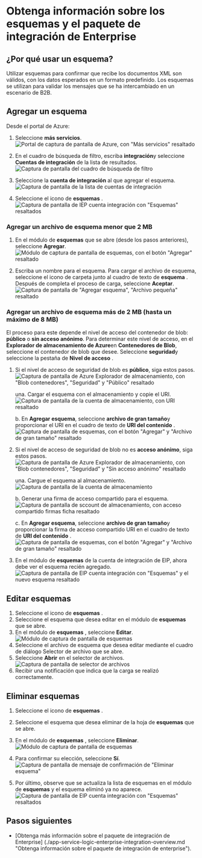 <properties
    pageTitle="Descripción general de esquemas y el paquete de integración de empresa | Microsoft Azure"
    description="Aprenda a usar los esquemas con las aplicaciones empresariales Integration Pack y lógica"
    services="logic-apps"
    documentationCenter=".net,nodejs,java"
    authors="msftman"
    manager="erikre"
    editor="cgronlun"/>

<tags
    ms.service="logic-apps"
    ms.workload="integration"
    ms.tgt_pltfrm="na"
    ms.devlang="na"
    ms.topic="article"
    ms.date="07/29/2016"
    ms.author="deonhe"/>

# <a name="learn-about-schemas-and-the-enterprise-integration-pack"></a>Obtenga información sobre los esquemas y el paquete de integración de Enterprise  

## <a name="why-use-a-schema"></a>¿Por qué usar un esquema?
Utilizar esquemas para confirmar que recibe los documentos XML son válidos, con los datos esperados en un formato predefinido. Los esquemas se utilizan para validar los mensajes que se ha intercambiado en un escenario de B2B.

## <a name="add-a-schema"></a>Agregar un esquema
Desde el portal de Azure:  

1. Seleccione **más servicios**.  
![Portal de captura de pantalla de Azure, con "Más servicios" resaltado](./media/app-service-logic-enterprise-integration-overview/overview-11.png)    

2. En el cuadro de búsqueda de filtro, escriba **integración**y seleccione **Cuentas de integración** de la lista de resultados.     
![Captura de pantalla del cuadro de búsqueda de filtro](./media/app-service-logic-enterprise-integration-overview/overview-21.png)  
3. Seleccione la **cuenta de integración** al que agregar el esquema.    
![Captura de pantalla de la lista de cuentas de integración](./media/app-service-logic-enterprise-integration-overview/overview-31.png)  

4. Seleccione el icono de **esquemas** .  
![Captura de pantalla de IEP cuenta integración con "Esquemas" resaltados](./media/app-service-logic-enterprise-integration-schemas/schema-11.png)  

### <a name="add-a-schema-file-less-than-2-mb"></a>Agregar un archivo de esquema menor que 2 MB  

1. En el módulo de **esquemas** que se abre (desde los pasos anteriores), seleccione **Agregar**.  
![Módulo de captura de pantalla de esquemas, con el botón "Agregar" resaltado](./media/app-service-logic-enterprise-integration-schemas/schema-21.png)  

2. Escriba un nombre para el esquema. Para cargar el archivo de esquema, seleccione el icono de carpeta junto al cuadro de texto de **esquema** . Después de completa el proceso de carga, seleccione **Aceptar**.    
![Captura de pantalla de "Agregar esquema", "Archivo pequeña" resaltado](./media/app-service-logic-enterprise-integration-schemas/schema-31.png)  

### <a name="add-a-schema-file-larger-than-2-mb-up-to-a-maximum-of-8-mb"></a>Agregar un archivo de esquema más de 2 MB (hasta un máximo de 8 MB)  

El proceso para este depende el nivel de acceso del contenedor de blob: **público** o **sin acceso anónimo**. Para determinar este nivel de acceso, en el **Explorador de almacenamiento de Azure**en **Contenedores de Blob**, seleccione el contenedor de blob que desee. Seleccione **seguridad**y seleccione la pestaña de **Nivel de acceso** .

1. Si el nivel de acceso de seguridad de blob es **público**, siga estos pasos.  
  ![Captura de pantalla de Azure Explorador de almacenamiento, con "Blob contenedores", "Seguridad" y "Público" resaltado](./media/app-service-logic-enterprise-integration-schemas/blob-public.png)  

    una. Cargar el esquema con el almacenamiento y copie el URI.  
    ![Captura de pantalla de la cuenta de almacenamiento, con URI resaltado](./media/app-service-logic-enterprise-integration-schemas/schema-blob.png)  

    b. En **Agregar esquema**, seleccione **archivo de gran tamaño**y proporcionar el URI en el cuadro de texto de **URI del contenido** .  
    ![Captura de pantalla de esquemas, con el botón "Agregar" y "Archivo de gran tamaño" resaltado](./media/app-service-logic-enterprise-integration-schemas/schema-largefile.png)  

2. Si el nivel de acceso de seguridad de blob no es **acceso anónimo**, siga estos pasos.  
  ![Captura de pantalla de Azure Explorador de almacenamiento, con "Blob contenedores", "Seguridad" y "Sin acceso anónimo" resaltado](./media/app-service-logic-enterprise-integration-schemas/blob-1.png)  

    una. Cargue el esquema al almacenamiento.  
    ![Captura de pantalla de la cuenta de almacenamiento](./media/app-service-logic-enterprise-integration-schemas/blob-3.png)

    b. Generar una firma de acceso compartido para el esquema.  
    ![Captura de pantalla de sccount de almacenamiento, con acceso compartido firmas ficha resaltado](./media/app-service-logic-enterprise-integration-schemas/blob-2.png)

    c. En **Agregar esquema**, seleccione **archivo de gran tamaño**y proporcionar la firma de acceso compartido URI en el cuadro de texto de **URI del contenido** .  
    ![Captura de pantalla de esquemas, con el botón "Agregar" y "Archivo de gran tamaño" resaltado](./media/app-service-logic-enterprise-integration-schemas/schema-largefile.png)  

3. En el módulo de **esquemas** de la cuenta de integración de EIP, ahora debe ver el esquema recién agregado.  
![Captura de pantalla de EIP cuenta integración con "Esquemas" y el nuevo esquema resaltado](./media/app-service-logic-enterprise-integration-schemas/schema-41.png)
  

## <a name="edit-schemas"></a>Editar esquemas
1. Seleccione el icono de **esquemas** .  
2. Seleccione el esquema que desea editar en el módulo de **esquemas** que se abre.
3. En el módulo de **esquemas** , seleccione **Editar**.  
![Módulo de captura de pantalla de esquemas](./media/app-service-logic-enterprise-integration-schemas/edit-12.png)    
4. Seleccione el archivo de esquema que desea editar mediante el cuadro de diálogo Selector de archivo que se abre.
5. Seleccione **Abrir** en el selector de archivos.  
![Captura de pantalla de selector de archivos](./media/app-service-logic-enterprise-integration-schemas/edit-31.png)  
6. Recibir una notificación que indica que la carga se realizó correctamente.  

## <a name="delete-schemas"></a>Eliminar esquemas
1. Seleccione el icono de **esquemas** .  
2. Seleccione el esquema que desea eliminar de la hoja de **esquemas** que se abre.  
3. En el módulo de **esquemas** , seleccione **Eliminar**.
![Módulo de captura de pantalla de esquemas](./media/app-service-logic-enterprise-integration-schemas/delete-12.png)  

4. Para confirmar su elección, seleccione **Sí**.  
![Captura de pantalla de mensaje de confirmación de "Eliminar esquema"](./media/app-service-logic-enterprise-integration-schemas/delete-21.png)  
5. Por último, observe que se actualiza la lista de esquemas en el módulo de **esquemas** y el esquema eliminó ya no aparece.  
![Captura de pantalla de EIP cuenta integración con "Esquemas" resaltados](./media/app-service-logic-enterprise-integration-schemas/delete-31.png)    

## <a name="next-steps"></a>Pasos siguientes

- [Obtenga más información sobre el paquete de integración de Enterprise] (./app-service-logic-enterprise-integration-overview.md "Obtenga información sobre el paquete de integración de enterprise").  
